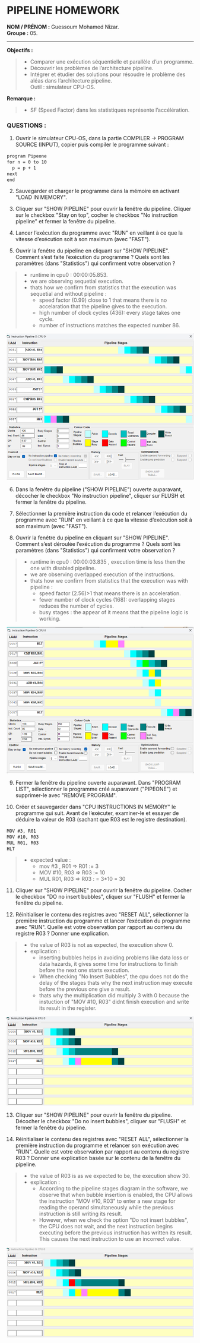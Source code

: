 # PIPELINE HOMEWORK 

**NOM / PRÉNOM :** Guessoum Mohamed Nizar.  
**Groupe :** 05.

----

**Objectifs :**
> - Comparer une exécution séquentielle et parallèle d’un programme.  
> - Découvrir les problèmes de l’architecture pipeline.  
> - Intégrer et étudier des solutions pour résoudre le problème des aléas dans l’architecture pipeline.  
> Outil : simulateur CPU-OS.

**Remarque :**  
> - SF (Speed Factor) dans les statistiques représente l’accélération.

### QUESTIONS :
1. Ouvrir le simulateur CPU-OS, dans la partie COMPILER → PROGRAM SOURCE (INPUT), copier puis compiler le programme suivant :
```
program Pipeone  
for n = 0 to 10  
  p = p + 1  
next  
end
```
2. Sauvegarder et charger le programme dans la mémoire en activant "LOAD IN MEMORY".

3. Cliquer sur "SHOW PIPELINE" pour ouvrir la fenêtre du pipeline. Cliquer sur le checkbox "Stay on top", cocher le checkbox "No instruction pipeline" et fermer la fenêtre du pipeline.

4. Lancer l’exécution du programme avec "RUN" en veillant à ce que la vitesse d’exécution soit à son maximum (avec "FAST").

5. Ouvrir la fenêtre du pipeline en cliquant sur "SHOW PIPELINE". Comment s’est faite l’exécution du programme ? Quels sont les paramètres (dans "Statistics") qui confirment votre observation ?

> - runtime in cpu0 : 00:00:05.853. 
> - we are observing sequetial execution.
> - thats how we confirm from statistics that the execution was sequetial and without pipeline :
>     - speed factor (0.99) close to 1 that means there is no accelaration that the pipeline gives to the execution.
>     - high number of clock cycles (436): every stage takes one cycle.
>     - number of instructions matches the expected number 86.

![No Pipeline](images/without%20pipelien.png)


6. Dans la fenêtre du pipeline ("SHOW PIPELINE") ouverte auparavant, décocher le checkbox "No instruction pipeline", cliquer sur FLUSH et fermer la fenêtre du pipeline.

7. Sélectionner la première instruction du code et relancer l’exécution du programme avec "RUN" en veillant à ce que la vitesse d’exécution soit à son maximum (avec "FAST").

8. Ouvrir la fenêtre du pipeline en cliquant sur "SHOW PIPELINE". Comment s’est déroulée l’exécution du programme ? Quels sont les paramètres (dans "Statistics") qui confirment votre observation ?

> - runtime in cpu0 : 00:00:03.835 , execution time is less then the one with disabled pipeline.
> - we are observing overlapped execution of the instructions.
> - thats how we confirm from statistics that the execution was with pipeline : 
>    - speed factor (2.56)>1 that means there is an acceleration.
>    - fewer number of clock cycles (168): overlapping stages reduces the number of cycles.
>    - busy stages : the appear of it means that the pipeline logic is working.

![with Pipeline](images/with%20pipeline.png)

9. Fermer la fenêtre du pipeline ouverte auparavant. Dans "PROGRAM LIST", sélectionner le programme créé auparavant ("PIPEONE") et supprimer-le avec "REMOVE PROGRAM".

10. Créer et sauvegarder dans "CPU INSTRUCTIONS IN MEMORY" le programme qui suit. Avant de l’exécuter, examiner-le et essayer de déduire la valeur de R03 (sachant que R03 est le registre destination).
```
MOV #3, R01  
MOV #10, R03  
MUL R01, R03  
HLT  
```
> - expected value :
>    - mov #3 , R01  =>  R01 := 3
>    - MOV #10, R03  =>  R03 := 10
>    - MUL R01, R03  =>  R03 : = 3*10 = 30
11. Cliquer sur "SHOW PIPELINE" pour ouvrir la fenêtre du pipeline. Cocher le checkbox "DO no insert bubbles", cliquer sur "FLUSH" et fermer la fenêtre du pipeline.

12. Réinitialiser le contenu des registres avec "RESET ALL", sélectionner la première instruction du programme et lancer l’exécution du programme avec "RUN". Quelle est votre observation par rapport au contenu du registre R03 ? Donner une explication.

> - the value of R03 is not as expected, the execution show 0.
> - explication :
>    - inserting bubbles helps in avoiding problems like data loss or data hazards, it gives some time for instructions to finish before the next one starts execution.
>    - When checking "No Insert Bubbles", the cpu does not do the delay of the stages thats why the next instruction may execute before the previous one give a result.
>    - thats why the multiplication did multiply 3 with 0 because the instuction of "MOV #10, R03" didnt finish execution and write its result in the register.

![without bubbles](images/bubles.png)

13. Cliquer sur "SHOW PIPELINE" pour ouvrir la fenêtre du pipeline. Décocher le checkbox "Do no insert bubbles", cliquer sur "FLUSH" et fermer la fenêtre du pipeline.

14. Réinitialiser le contenu des registres avec "RESET ALL", sélectionner la première instruction du programme et relancer son exécution avec "RUN". Quelle est votre observation par rapport au contenu du registre R03 ? Donner une explication basée sur le contenu de la fenêtre du pipeline.

> - the value of R03 is as we expected to be, the execution show 30.
> - explication :
>    - According to the pipeline stages diagram in the software, we observe that when bubble insertion is enabled, the CPU allows the instruction "MOV #10, R03" to enter a new stage for reading the operand 
> simultaneously while the previous instruction is still writing its result.
>    - However, when we check the option "Do not insert bubbles", the CPU does not wait, and the next instruction begins executing before the previous instruction has written its result. This causes the next 
>      instruction to use an incorrect value.

![with bubbles](images/with%20bubbles.png)
